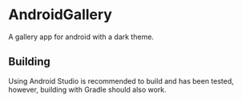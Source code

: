 # AndroidGallery
A gallery app for android with a dark theme.
## Building
Using Android Studio is recommended to build and has been tested, however, building with Gradle should also work.
